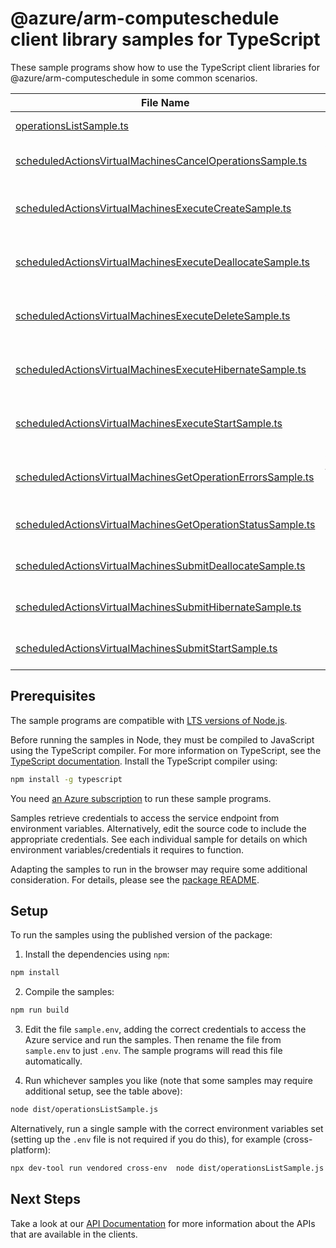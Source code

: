 # @azure/arm-computeschedule client library samples for TypeScript

These sample programs show how to use the TypeScript client libraries for @azure/arm-computeschedule in some common scenarios.

| **File Name**                                                                                                         | **Description**                                                                                                                                                                                                                                                          |
| --------------------------------------------------------------------------------------------------------------------- | ------------------------------------------------------------------------------------------------------------------------------------------------------------------------------------------------------------------------------------------------------------------------ |
| [operationsListSample.ts][operationslistsample]                                                                       | list the operations for the provider x-ms-original-file: 2025-05-01/Operations_List_MaximumSet_Gen.json                                                                                                                                                                  |
| [scheduledActionsVirtualMachinesCancelOperationsSample.ts][scheduledactionsvirtualmachinescanceloperationssample]     | virtualMachinesCancelOperations: Cancel a previously submitted (start/deallocate/hibernate) request x-ms-original-file: 2025-05-01/ScheduledActions_VirtualMachinesCancelOperations_MaximumSet_Gen.json                                                                  |
| [scheduledActionsVirtualMachinesExecuteCreateSample.ts][scheduledactionsvirtualmachinesexecutecreatesample]           | virtualMachinesExecuteCreate: Execute create operation for a batch of virtual machines, this operation is triggered as soon as Computeschedule receives it. x-ms-original-file: 2025-05-01/ScheduledActions_VirtualMachinesExecuteCreate_MaximumSet_Gen.json             |
| [scheduledActionsVirtualMachinesExecuteDeallocateSample.ts][scheduledactionsvirtualmachinesexecutedeallocatesample]   | virtualMachinesExecuteDeallocate: Execute deallocate operation for a batch of virtual machines, this operation is triggered as soon as Computeschedule receives it. x-ms-original-file: 2025-05-01/ScheduledActions_VirtualMachinesExecuteDeallocate_MaximumSet_Gen.json |
| [scheduledActionsVirtualMachinesExecuteDeleteSample.ts][scheduledactionsvirtualmachinesexecutedeletesample]           | virtualMachinesExecuteDelete: Execute delete operation for a batch of virtual machines, this operation is triggered as soon as Computeschedule receives it. x-ms-original-file: 2025-05-01/ScheduledActions_VirtualMachinesExecuteDelete_MaximumSet_Gen.json             |
| [scheduledActionsVirtualMachinesExecuteHibernateSample.ts][scheduledactionsvirtualmachinesexecutehibernatesample]     | virtualMachinesExecuteHibernate: Execute hibernate operation for a batch of virtual machines, this operation is triggered as soon as Computeschedule receives it. x-ms-original-file: 2025-05-01/ScheduledActions_VirtualMachinesExecuteHibernate_MaximumSet_Gen.json    |
| [scheduledActionsVirtualMachinesExecuteStartSample.ts][scheduledactionsvirtualmachinesexecutestartsample]             | virtualMachinesExecuteStart: Execute start operation for a batch of virtual machines, this operation is triggered as soon as Computeschedule receives it. x-ms-original-file: 2025-05-01/ScheduledActions_VirtualMachinesExecuteStart_MaximumSet_Gen.json                |
| [scheduledActionsVirtualMachinesGetOperationErrorsSample.ts][scheduledactionsvirtualmachinesgetoperationerrorssample] | virtualMachinesGetOperationErrors: Get error details on operation errors (like transient errors encountered, additional logs) if they exist. x-ms-original-file: 2025-05-01/ScheduledActions_VirtualMachinesGetOperationErrors_MaximumSet_Gen.json                       |
| [scheduledActionsVirtualMachinesGetOperationStatusSample.ts][scheduledactionsvirtualmachinesgetoperationstatussample] | virtualMachinesGetOperationStatus: Polling endpoint to read status of operations performed on virtual machines x-ms-original-file: 2025-05-01/ScheduledActions_VirtualMachinesGetOperationStatus_MaximumSet_Gen.json                                                     |
| [scheduledActionsVirtualMachinesSubmitDeallocateSample.ts][scheduledactionsvirtualmachinessubmitdeallocatesample]     | virtualMachinesSubmitDeallocate: Schedule deallocate operation for a batch of virtual machines at datetime in future. x-ms-original-file: 2025-05-01/ScheduledActions_VirtualMachinesSubmitDeallocate_MaximumSet_Gen.json                                                |
| [scheduledActionsVirtualMachinesSubmitHibernateSample.ts][scheduledactionsvirtualmachinessubmithibernatesample]       | virtualMachinesSubmitHibernate: Schedule hibernate operation for a batch of virtual machines at datetime in future. x-ms-original-file: 2025-05-01/ScheduledActions_VirtualMachinesSubmitHibernate_MaximumSet_Gen.json                                                   |
| [scheduledActionsVirtualMachinesSubmitStartSample.ts][scheduledactionsvirtualmachinessubmitstartsample]               | virtualMachinesSubmitStart: Schedule start operation for a batch of virtual machines at datetime in future. x-ms-original-file: 2025-05-01/ScheduledActions_VirtualMachinesSubmitStart_MaximumSet_Gen.json                                                               |

## Prerequisites

The sample programs are compatible with [LTS versions of Node.js](https://github.com/nodejs/release#release-schedule).

Before running the samples in Node, they must be compiled to JavaScript using the TypeScript compiler. For more information on TypeScript, see the [TypeScript documentation][typescript]. Install the TypeScript compiler using:

```bash
npm install -g typescript
```

You need [an Azure subscription][freesub] to run these sample programs.

Samples retrieve credentials to access the service endpoint from environment variables. Alternatively, edit the source code to include the appropriate credentials. See each individual sample for details on which environment variables/credentials it requires to function.

Adapting the samples to run in the browser may require some additional consideration. For details, please see the [package README][package].

## Setup

To run the samples using the published version of the package:

1. Install the dependencies using `npm`:

```bash
npm install
```

2. Compile the samples:

```bash
npm run build
```

3. Edit the file `sample.env`, adding the correct credentials to access the Azure service and run the samples. Then rename the file from `sample.env` to just `.env`. The sample programs will read this file automatically.

4. Run whichever samples you like (note that some samples may require additional setup, see the table above):

```bash
node dist/operationsListSample.js
```

Alternatively, run a single sample with the correct environment variables set (setting up the `.env` file is not required if you do this), for example (cross-platform):

```bash
npx dev-tool run vendored cross-env  node dist/operationsListSample.js
```

## Next Steps

Take a look at our [API Documentation][apiref] for more information about the APIs that are available in the clients.

[operationslistsample]: https://github.com/Azure/azure-sdk-for-js/blob/main/sdk/computeschedule/arm-computeschedule/samples/v2/typescript/src/operationsListSample.ts
[scheduledactionsvirtualmachinescanceloperationssample]: https://github.com/Azure/azure-sdk-for-js/blob/main/sdk/computeschedule/arm-computeschedule/samples/v2/typescript/src/scheduledActionsVirtualMachinesCancelOperationsSample.ts
[scheduledactionsvirtualmachinesexecutecreatesample]: https://github.com/Azure/azure-sdk-for-js/blob/main/sdk/computeschedule/arm-computeschedule/samples/v2/typescript/src/scheduledActionsVirtualMachinesExecuteCreateSample.ts
[scheduledactionsvirtualmachinesexecutedeallocatesample]: https://github.com/Azure/azure-sdk-for-js/blob/main/sdk/computeschedule/arm-computeschedule/samples/v2/typescript/src/scheduledActionsVirtualMachinesExecuteDeallocateSample.ts
[scheduledactionsvirtualmachinesexecutedeletesample]: https://github.com/Azure/azure-sdk-for-js/blob/main/sdk/computeschedule/arm-computeschedule/samples/v2/typescript/src/scheduledActionsVirtualMachinesExecuteDeleteSample.ts
[scheduledactionsvirtualmachinesexecutehibernatesample]: https://github.com/Azure/azure-sdk-for-js/blob/main/sdk/computeschedule/arm-computeschedule/samples/v2/typescript/src/scheduledActionsVirtualMachinesExecuteHibernateSample.ts
[scheduledactionsvirtualmachinesexecutestartsample]: https://github.com/Azure/azure-sdk-for-js/blob/main/sdk/computeschedule/arm-computeschedule/samples/v2/typescript/src/scheduledActionsVirtualMachinesExecuteStartSample.ts
[scheduledactionsvirtualmachinesgetoperationerrorssample]: https://github.com/Azure/azure-sdk-for-js/blob/main/sdk/computeschedule/arm-computeschedule/samples/v2/typescript/src/scheduledActionsVirtualMachinesGetOperationErrorsSample.ts
[scheduledactionsvirtualmachinesgetoperationstatussample]: https://github.com/Azure/azure-sdk-for-js/blob/main/sdk/computeschedule/arm-computeschedule/samples/v2/typescript/src/scheduledActionsVirtualMachinesGetOperationStatusSample.ts
[scheduledactionsvirtualmachinessubmitdeallocatesample]: https://github.com/Azure/azure-sdk-for-js/blob/main/sdk/computeschedule/arm-computeschedule/samples/v2/typescript/src/scheduledActionsVirtualMachinesSubmitDeallocateSample.ts
[scheduledactionsvirtualmachinessubmithibernatesample]: https://github.com/Azure/azure-sdk-for-js/blob/main/sdk/computeschedule/arm-computeschedule/samples/v2/typescript/src/scheduledActionsVirtualMachinesSubmitHibernateSample.ts
[scheduledactionsvirtualmachinessubmitstartsample]: https://github.com/Azure/azure-sdk-for-js/blob/main/sdk/computeschedule/arm-computeschedule/samples/v2/typescript/src/scheduledActionsVirtualMachinesSubmitStartSample.ts
[apiref]: https://learn.microsoft.com/javascript/api/@azure/arm-computeschedule?view=azure-node-preview
[freesub]: https://azure.microsoft.com/free/
[package]: https://github.com/Azure/azure-sdk-for-js/tree/main/sdk/computeschedule/arm-computeschedule/README.md
[typescript]: https://www.typescriptlang.org/docs/home.html
